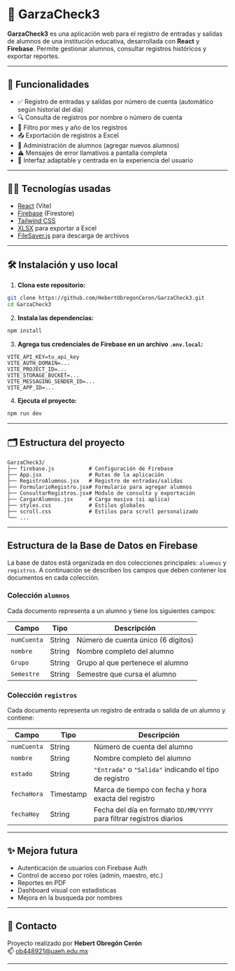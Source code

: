 
# 🦅 GarzaCheck3

**GarzaCheck3** es una aplicación web para el registro de entradas y salidas de alumnos de una institución educativa, desarrollada con **React** y **Firebase**. Permite gestionar alumnos, consultar registros históricos y exportar reportes.

---

## 🚀 Funcionalidades

- ✅ Registro de entradas y salidas por número de cuenta (automático según historial del día)
- 🔍 Consulta de registros por nombre o número de cuenta
- 📅 Filtro por mes y año de los registros
- 📤 Exportación de registros a Excel
- 👤 Administración de alumnos (agregar nuevos alumnos)
- ⚠️ Mensajes de error llamativos a pantalla completa
- 📱 Interfaz adaptable y centrada en la experiencia del usuario

---

## 🧑‍💻 Tecnologías usadas

- [React](https://reactjs.org/) (Vite)
- [Firebase](https://firebase.google.com/) (Firestore)
- [Tailwind CSS](https://tailwindcss.com/)
- [XLSX](https://sheetjs.com/) para exportar a Excel
- [FileSaver.js](https://github.com/eligrey/FileSaver.js) para descarga de archivos

---

## 🛠️ Instalación y uso local

1. **Clona este repositorio:**

```bash
git clone https://github.com/HebertObregonCeron/GarzaCheck3.git
cd GarzaCheck3
```

2. **Instala las dependencias:**

```bash
npm install
```

3. **Agrega tus credenciales de Firebase en un archivo `.env.local`:**

```env
VITE_API_KEY=tu_api_key
VITE_AUTH_DOMAIN=...
VITE_PROJECT_ID=...
VITE_STORAGE_BUCKET=...
VITE_MESSAGING_SENDER_ID=...
VITE_APP_ID=...
```

4. **Ejecuta el proyecto:**

```bash
npm run dev
```

---

## 🗂️ Estructura del proyecto

```
GarzaCheck3/
├── firebase.js           # Configuración de Firebase
├── App.jsx               # Rutas de la aplicación
├── RegistroAlumnos.jsx   # Registro de entradas/salidas
├── FormularioRegistro.jsx# Formulario para agregar alumnos
├── ConsultarRegistros.jsx# Módulo de consulta y exportación
├── CargarAlumnos.jsx     # Carga masiva (si aplica)
├── styles.css            # Estilos globales
├── scroll.css            # Estilos para scroll personalizado
└── ...
```

---

## Estructura de la Base de Datos en Firebase

La base de datos está organizada en dos colecciones principales: `alumnos` y `registros`. A continuación se describen los campos que deben contener los documentos en cada colección.

### Colección `alumnos`

Cada documento representa a un alumno y tiene los siguientes campos:

| Campo       | Tipo   | Descripción                           |
|-------------|--------|-------------------------------------|
| `numCuenta` | String | Número de cuenta único (6 dígitos)  |
| `nombre`    | String | Nombre completo del alumno           |
| `Grupo`     | String | Grupo al que pertenece el alumno     |
| `Semestre`  | String | Semestre que cursa el alumno         |

### Colección `registros`

Cada documento representa un registro de entrada o salida de un alumno y contiene:

| Campo       | Tipo      | Descripción                              |
|-------------|-----------|----------------------------------------|
| `numCuenta` | String    | Número de cuenta del alumno             |
| `nombre`    | String    | Nombre completo del alumno               |
| `estado`    | String    | `"Entrada"` o `"Salida"` indicando el tipo de registro |
| `fechaHora` | Timestamp | Marca de tiempo con fecha y hora exacta del registro  |
| `fechaHoy`  | String    | Fecha del día en formato `DD/MM/YYYY` para filtrar registros diarios |




---
## ✨ Mejora futura

- Autenticación de usuarios con Firebase Auth
- Control de acceso por roles (admin, maestro, etc.)
- Reportes en PDF
- Dashboard visual con estadísticas
- Mejora en la busqueda por nombres

---

## 📧 Contacto

Proyecto realizado por **Hebert Obregón Cerón**  
📫 ob448921@uaeh.edu.mx

---    
